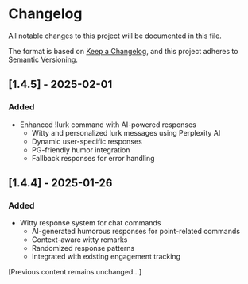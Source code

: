 # Changelog

All notable changes to this project will be documented in this file.

The format is based on [Keep a Changelog](https://keepachangelog.com/en/1.0.0/),
and this project adheres to [Semantic Versioning](https://semver.org/spec/v2.0.0.html).

## [1.4.5] - 2025-02-01
### Added
- Enhanced !lurk command with AI-powered responses
  * Witty and personalized lurk messages using Perplexity AI
  * Dynamic user-specific responses
  * PG-friendly humor integration
  * Fallback responses for error handling

## [1.4.4] - 2025-01-26
### Added
- Witty response system for chat commands
  * AI-generated humorous responses for point-related commands
  * Context-aware witty remarks
  * Randomized response patterns
  * Integrated with existing engagement tracking

[Previous content remains unchanged...]
